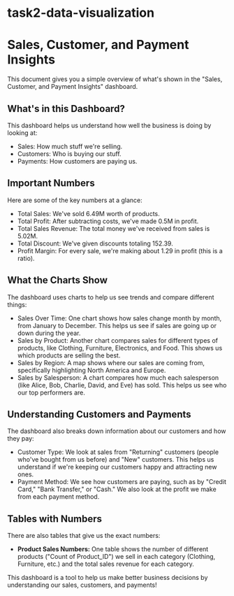 # task2-data-visualization
# Sales, Customer, and Payment Insights 

This document gives you a simple overview of what's shown in the "Sales, Customer, and Payment Insights" dashboard.

## What's in this Dashboard?

This dashboard helps us understand how well the business is doing by looking at:

* Sales: How much stuff we're selling.
* Customers: Who is buying our stuff.
* Payments: How customers are paying us.

## Important Numbers

Here are some of the key numbers at a glance:

* Total Sales: We've sold 6.49M worth of products.
* Total Profit: After subtracting costs, we've made 0.5M in profit.
* Total Sales Revenue: The total money we've received from sales is 5.02M.
* Total Discount: We've given discounts totaling 152.39.
* Profit Margin: For every sale, we're making about 1.29 in profit (this is a ratio).

## What the Charts Show

The dashboard uses charts to help us see trends and compare different things:

* Sales Over Time: One chart shows how sales change month by month, from January to December. This helps us see if sales are going up or down during the year.
* Sales by Product: Another chart compares sales for different types of products, like Clothing, Furniture, Electronics, and Food. This shows us which products are selling the best.
* Sales by Region: A map shows where our sales are coming from, specifically highlighting North America and Europe.
* Sales by Salesperson: A chart compares how much each salesperson (like Alice, Bob, Charlie, David, and Eve) has sold. This helps us see who our top performers are.

## Understanding Customers and Payments

The dashboard also breaks down information about our customers and how they pay:

* Customer Type: We look at sales from "Returning" customers (people who've bought from us before) and "New" customers. This helps us understand if we're keeping our customers happy and attracting new ones.
* Payment Method: We see how customers are paying, such as by "Credit Card," "Bank Transfer," or "Cash." We also look at the profit we make from each payment method.

## Tables with Numbers

There are also tables that give us the exact numbers:

* **Product Sales Numbers:** One table shows the number of different products ("Count of Product\_ID") we sell in each category (Clothing, Furniture, etc.) and the total sales revenue for each category.



This dashboard is a tool to help us make better business decisions by understanding our sales, customers, and payments!
